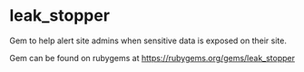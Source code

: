 leak_stopper
============

Gem to help alert site admins when sensitive data is exposed on their site.

Gem can be found on rubygems at https://rubygems.org/gems/leak_stopper
